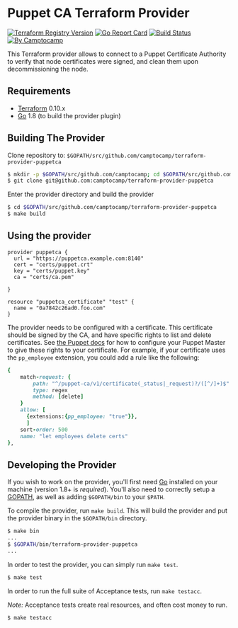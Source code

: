 Puppet CA Terraform Provider
=============================

[![Terraform Registry Version](https://img.shields.io/badge/dynamic/json?color=blue&label=registry&query=%24.version&url=https%3A%2F%2Fregistry.terraform.io%2Fv1%2Fproviders%2Fcamptocamp%2Fpuppetca)](https://registry.terraform.io/providers/camptocamp/puppetca)
[![Go Report Card](https://goreportcard.com/badge/github.com/camptocamp/terraform-provider-puppetca)](https://goreportcard.com/report/github.com/camptocamp/terraform-provider-puppetca)
[![Build Status](https://travis-ci.org/camptocamp/terraform-provider-puppetca.svg?branch=master)](https://travis-ci.org/camptocamp/terraform-provider-puppetca)
[![By Camptocamp](https://img.shields.io/badge/by-camptocamp-fb7047.svg)](http://www.camptocamp.com)

This Terraform provider allows to connect to a Puppet Certificate Authority to verify that node certificates were signed, and clean them upon decommissioning the node.


Requirements
------------

-	[Terraform](https://www.terraform.io/downloads.html) 0.10.x
-	[Go](https://golang.org/doc/install) 1.8 (to build the provider plugin)

Building The Provider
---------------------

Clone repository to: `$GOPATH/src/github.com/camptocamp/terraform-provider-puppetca`

```sh
$ mkdir -p $GOPATH/src/github.com/camptocamp; cd $GOPATH/src/github.com/camptocamp
$ git clone git@github.com:camptocamp/terraform-provider-puppetca
```

Enter the provider directory and build the provider

```sh
$ cd $GOPATH/src/github.com/camptocamp/terraform-provider-puppetca
$ make build
```

Using the provider
----------------------

```hcl
provider puppetca {
  url = "https://puppetca.example.com:8140"
  cert = "certs/puppet.crt"
  key = "certs/puppet.key"
  ca = "certs/ca.pem"

}

resource "puppetca_certificate" "test" {
  name = "0a7842c26ad0.foo.com"
}
```


The provider needs to be configured with a certificate. This certificate
should be signed by the CA, and have specific rights to list and delete
certificates. See [the Puppet docs](https://puppet.com/docs/puppetserver/5.3/config_file_auth.html)
for how to configure your Puppet Master to give these rights to your
certificate. For example, if your certificate uses the `pp_employee` extension,
you could add a rule like the following:

```ruby
{                                                                         
    match-request: {
        path: "^/puppet-ca/v1/certificate(_status|_request)?/([^/]+)$"
        type: regex
        method: [delete]
    }
    allow: [
      {extensions:{pp_employee: "true"}},
      ]
    sort-order: 500
    name: "let employees delete certs"
},
```


Developing the Provider
---------------------------

If you wish to work on the provider, you'll first need [Go](http://www.golang.org) installed on your machine (version 1.8+ is *required*). You'll also need to correctly setup a [GOPATH](http://golang.org/doc/code.html#GOPATH), as well as adding `$GOPATH/bin` to your `$PATH`.

To compile the provider, run `make build`. This will build the provider and put the provider binary in the `$GOPATH/bin` directory.

```sh
$ make bin
...
$ $GOPATH/bin/terraform-provider-puppetca
...
```

In order to test the provider, you can simply run `make test`.

```sh
$ make test
```

In order to run the full suite of Acceptance tests, run `make testacc`.

*Note:* Acceptance tests create real resources, and often cost money to run.

```sh
$ make testacc
```
